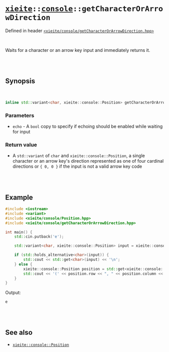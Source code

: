 # [`xieite`](../../README.md)`::`[`console`](../../docs/console.md)`::getCharacterOrArrowDirection`
Defined in header [`<xieite/console/getCharacterOrArrowDirection.hpp>`](../../include/xieite/console/getCharacterOrArrowDirection.hpp)

<br/>

Waits for a character or an arrow key input and immediately returns it.

<br/><br/>

## Synopsis

<br/>

```cpp
inline std::variant<char, xieite::console::Position> getCharacterOrArrowDirection(bool echo = false) noexcept;
```
### Parameters
- `echo` - A `bool` copy to specify if echoing should be enabled while waiting for input
### Return value
- A `std::variant` of `char` and `xieite::console::Position`, a single character or an arrow key's direction represented as one of four cardinal directions or `{ 0, 0 }` if the input is not a valid arrow key code

<br/><br/>

## Example
```cpp
#include <iostream>
#include <variant>
#include <xieite/console/Position.hpp>
#include <xieite/console/getCharacterOrArrowDirection.hpp>

int main() {
	std::cin.putback('e');

	std::variant<char, xieite::console::Position> input = xieite::console::getCharacterOrArrowDirection();

	if (std::holds_alternative<char>(input)) {
		std::cout << std::get<char>(input) << '\n';
	} else {
		xieite::console::Position position = std::get<xieite::console::Position>(input);
		std::cout << '(' << position.row << ", " << position.column << ")\n";
	}
}
```
Output:
```
e
```

<br/><br/>

## See also
- [`xieite::console::Position`](../../docs/console/Position.md)

